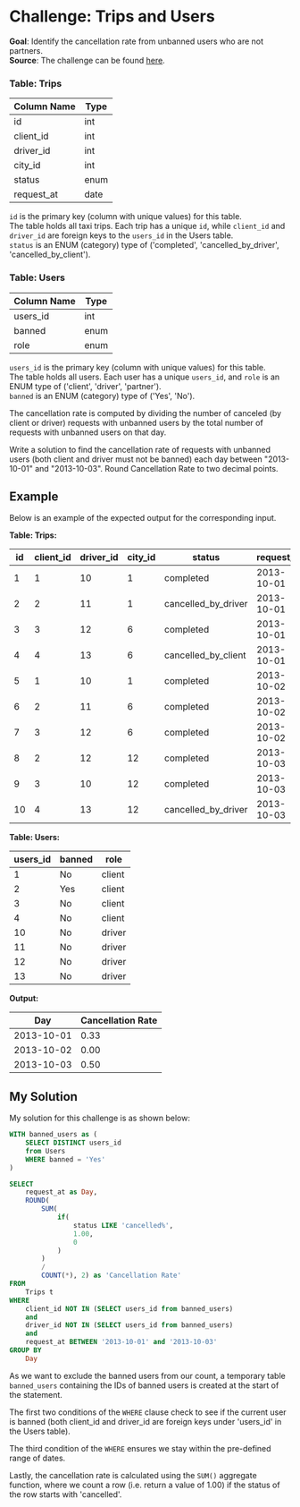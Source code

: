 # Challenge: Trips and Users
**Goal**: Identify the cancellation rate from unbanned users who are not partners.\
**Source**: The challenge can be found [here](https://leetcode.com/problems/trips-and-users/description/).

### Table: Trips

| Column Name | Type     |
|-------------|----------|
| id          | int      |
| client_id   | int      |
| driver_id   | int      |
| city_id     | int      |
| status      | enum     |
| request_at  | date     |

`id` is the primary key (column with unique values) for this table.  
The table holds all taxi trips. Each trip has a unique `id`, while `client_id` and `driver_id` are foreign keys to the `users_id` in the Users table.  
`status` is an ENUM (category) type of ('completed', 'cancelled_by_driver', 'cancelled_by_client').

### Table: Users

| Column Name | Type     |
|-------------|----------|
| users_id    | int      |
| banned      | enum     |
| role        | enum     |

`users_id` is the primary key (column with unique values) for this table.  
The table holds all users. Each user has a unique `users_id`, and `role` is an ENUM type of ('client', 'driver', 'partner').  
`banned` is an ENUM (category) type of ('Yes', 'No').

The cancellation rate is computed by dividing the number of canceled (by client or driver) requests with unbanned users by the total number of requests with unbanned users on that day.

Write a solution to find the cancellation rate of requests with unbanned users (both client and driver must not be banned) each day between "2013-10-01" and "2013-10-03". Round Cancellation Rate to two decimal points.

## Example
Below is an example of the expected output for the corresponding input.

**Table: Trips:**

| id  | client_id | driver_id | city_id | status              | request_at |
|-----|-----------|-----------|---------|---------------------|------------|
| 1   | 1         | 10        | 1       | completed           | 2013-10-01 |
| 2   | 2         | 11        | 1       | cancelled_by_driver | 2013-10-01 |
| 3   | 3         | 12        | 6       | completed           | 2013-10-01 |
| 4   | 4         | 13        | 6       | cancelled_by_client | 2013-10-01 |
| 5   | 1         | 10        | 1       | completed           | 2013-10-02 |
| 6   | 2         | 11        | 6       | completed           | 2013-10-02 |
| 7   | 3         | 12        | 6       | completed           | 2013-10-02 |
| 8   | 2         | 12        | 12      | completed           | 2013-10-03 |
| 9   | 3         | 10        | 12      | completed           | 2013-10-03 |
| 10  | 4         | 13        | 12      | cancelled_by_driver | 2013-10-03 |

**Table: Users:**

| users_id | banned | role   |
|----------|--------|--------|
| 1        | No     | client |
| 2        | Yes    | client |
| 3        | No     | client |
| 4        | No     | client |
| 10       | No     | driver |
| 11       | No     | driver |
| 12       | No     | driver |
| 13       | No     | driver |

**Output:**

| Day        | Cancellation Rate |
|------------|-------------------|
| 2013-10-01 | 0.33              |
| 2013-10-02 | 0.00              |
| 2013-10-03 | 0.50              |

## My Solution
My solution for this challenge is as shown below:
```sql
WITH banned_users as (
    SELECT DISTINCT users_id
    from Users
    WHERE banned = 'Yes'
)

SELECT 
    request_at as Day, 
    ROUND(
        SUM(
            if(
                status LIKE 'cancelled%',
                1.00, 
                0
            )
        ) 
        / 
        COUNT(*), 2) as 'Cancellation Rate'
FROM 
    Trips t
WHERE
    client_id NOT IN (SELECT users_id from banned_users)
    and
    driver_id NOT IN (SELECT users_id from banned_users)
    and
    request_at BETWEEN '2013-10-01' and '2013-10-03'
GROUP BY
    Day
```

As we want to exclude the banned users from our count, a temporary table `banned_users` containing the IDs of banned users is created at the start of the statement.

The first two conditions of the `WHERE` clause check to see if the current user is banned (both client_id and driver_id are foreign keys under 'users_id' in the Users table).

The third condition of the `WHERE` ensures we stay within the pre-defined range of dates.

Lastly, the cancellation rate is calculated using the `SUM()` aggregate function, where we count a row (i.e. return a value of 1.00) if the status of the row starts with 'cancelled'.

